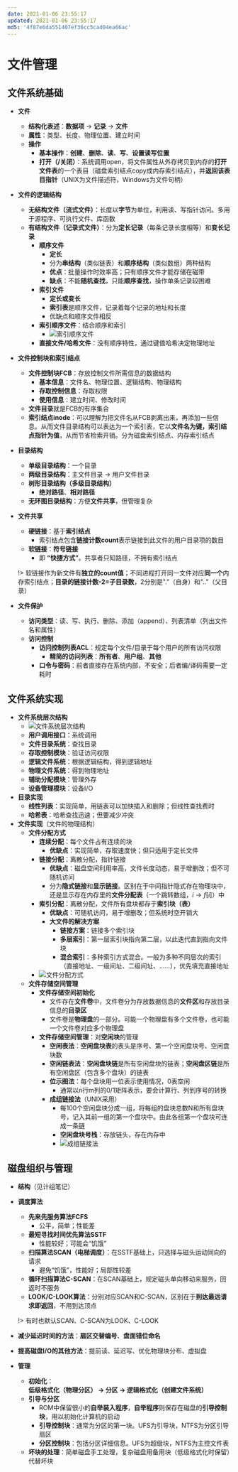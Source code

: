 ```yaml
---
date: 2021-01-06 23:55:17
updated: 2021-01-06 23:55:17
md5: '4f87e6da551407ef36cc5cad04ea66ac'
---
```


# 文件管理

## 文件系统基础

- **文件**
    - **结构化表述**：**数据项** → **记录** → **文件**
    - **属性**：类型、长度、物理位置、建立时间
    - **操作**
        - **基本操作**：**创建**、**删除**、**读**、**写**、**设置读写位置**
        - **打开（/关闭）**：系统调用open，将文件属性从外存拷贝到内存的**打开文件表**的一个表目（磁盘索引结点copy成内存索引结点），并**返回该表目指针**（UNIX为文件描述符，Windows为文件句柄）
- **文件的逻辑结构**
    - **无结构文件（流式文件）**：长度以**字节**为单位，利用读、写指针访问。多用于源程序、可执行文件、库函数
    - **有结构文件（记录式文件）**：分为**定长记录**（每条记录长度相等）和**变长记录**
        - **顺序文件**
            - **定长**
            - 分为**串结构**（类似链表）和**顺序结构**（类似数组）两种结构
            - **优点**：批量操作时效率高；只有顺序文件才能存储在磁带
            - **缺点**：不能**随机查找**，只能**顺序查找**，操作单条记录较困难
        - **索引文件**
            - **定长或变长**
            - **索引表**是顺序文件，记录着每个记录的地址和长度
            - 优缺点和顺序文件相反
        - **索引顺序文件**：结合顺序和索引
            - ![索引顺序文件](pics/41.png)
        - **直接文件/哈希文件**：没有顺序特性，通过键值哈希决定物理地址
- **文件控制块和索引结点**
    - **文件控制块FCB**：存放控制文件所需信息的数据结构
        - **基本信息**：文件名、物理位置、逻辑结构、物理结构
        - **存取控制信息**：存取权限
        - **使用信息**：建立时间、修改时间
    - **文件目录**就是FCB的有序集合
    - **索引结点inode**：可以理解为把文件名从FCB剥离出来，再添加一些信息。从而文件目录结构可以表达为一个索引表，它以**文件名为键，索引结点指针为值**，从而节省检索开销。分为磁盘索引结点、内存索引结点
- **目录结构**
    - **单级目录结构**：一个目录
    - **两级目录结构**：主文件目录 → 用户文件目录
    - **树形目录结构（多级目录结构）**
        - **绝对路径**、**相对路径**
    - **无环图目录结构**：方便**文件共享**，但管理复杂
- **文件共享**
    - **硬链接**：基于**索引结点**
        - 索引结点包含**链接计数count**表示链接到此文件的用户目录项的数目
    - **软链接**：**符号链接**
        - 即 **“快捷方式”**。共享者只知路径，不拥有索引结点
    
    !> 软链接作为新文件有**独立的count值**；不同进程打开同一文件对应**同一个**内存索引结点；**目录的链接计数-2=子目录数**，2分别是"."（自身）和".."（父目录）

- **文件保护**
    - **访问类型**：读、写、执行、删除、添加（append）、列表清单（列出文件名和属性）
    - **访问控制**
        - **访问控制列表ACL**：规定每个文件/目录于每个用户的所有访问权限
            - **精简的访问列表**：**所有者**、**用户组**、**其他**
        - **口令与密码**：前者直接存在系统内部，不安全；后者编/译码需要一定耗时

## 文件系统实现

- **文件系统层次结构**
    - ![文件系统层次结构](pics/42.png)
    - **用户调用接口**：系统调用
    - **文件目录系统**：查找目录
    - **存取控制模块**：验证访问权限
    - **逻辑文件系统**：根据逻辑结构，得到逻辑地址
    - **物理文件系统**：得到物理地址
    - **辅助分配模块**：管理外存
    - **设备管理模块**：设备I/O
- **目录实现**
    - **线性列表**：实现简单，用链表可以加快插入和删除；但线性查找费时
    - **哈希表**：哈希查找迅速；但要减少冲突
- **文件实现**（文件的物理结构）
    - **文件分配方式**
        - **连续分配**：每个文件占有连续的块
            - **优缺点**：实现简单，存取速度快；但只适用于定长文件
        - **链接分配**：离散分配，指针链接
            - **优缺点**：磁盘空间利用率高，文件长度动态，易于增删改；但不可随机访问
            - 分为**隐式链接**和**显示链接**。区别在于中间指针隐式存在物理块中，还是显示存在内存里的**文件分配表**（一个跳转数组，$i\rightarrow f[i]$）中
        - **索引分配**：离散分配，文件所有盘块都存于**索引块（表）**
            - **优缺点**：可随机访问，易于增删改；但系统时空开销大
            - **大文件的解决方案**
                - **链接方案**：链接多个索引块
                - **多层索引**：第一层索引块指向第二层，以此迭代直到指向文件块
                - **混合索引**：多种索引方式混合。一般为多种不同层次的索引（直接地址、一级间址、二级间址、……），优先填充直接地址
        - ![文件分配方式](pics/43.png)
    - **文件存储空间管理**
        - **文件存储空间初始化**
            - 文件存在**文件卷**中，文件卷分为存放数据信息的**文件区**和存放目录信息的**目录区**
            - 文件卷是**物理盘**的一部分。可能一个物理盘有多个文件卷，也可能一个文件卷对应多个物理盘
        - **文件存储空间管理**：对**空闲块**的管理
            - **空闲表法**：**空闲盘块表**的表头是序号、第一个空闲盘块号、空闲盘块数
            - **空闲链表法**：**空闲盘块链**是所有空闲盘块的链表；**空闲盘区链**是所有空闲盘区（包含多个盘块）的链表
            - **位示图法**：每个盘块用一位表示使用情况，0表空闲
                - 通常以n行m列的0/1矩阵表示，要会计算行、列到序号的转换
            - **成组链接法**（UNIX采用）
                - 每100个空闲盘块分成一组，将每组的盘块总数N和所有盘块号，记入其前一组的第一个盘块中。由此各组第一个盘块可连成一条链
                - **空闲盘块号栈**：存放链头，存在内存中
                - ![成组链接法](pics/44.png)

## 磁盘组织与管理

- **结构**（见计组笔记）
- **调度算法**
    - **先来先服务算法FCFS**
        - 公平，简单；性能差
    - **最短寻找时间优先算法SSTF**
        - 性能较好；可能会“饥饿”
    - **扫描算法SCAN（电梯调度）**：在SSTF基础上，只选择与磁头运动同向的请求
        - 避免“饥饿”，性能好；局部性较差
    - **循环扫描算法C-SCAN**：在SCAN基础上，规定磁头单向移动来服务，回返时不服务
    - **LOOK/C-LOOK算法**：分别对应SCAN和C-SCAN，区别在于**到达最远请求即返回**，不用到达顶点
    
    !> 有时也默认SCAN、C-SCAN为LOOK、C-LOOK

- **减少延迟时间的方法**：**扇区交替编号**、**盘面错位命名**
- **提高磁盘I/O的其他方法**：提前读、延迟写、优化物理块分布、虚拟盘
- **管理**
    - **初始化**：**低级格式化（物理分区） → 分区 → 逻辑格式化（创建文件系统）**
    - **引导与分区**
        - ROM中保留很小的**自举装入程序**，**自举程序**则保存在磁盘的**引导控制块**，用以初始化计算机的启动
        - **引导控制块**：通常为分区的第一块。UFS为引导块，NTFS为分区引导扇区
        - **分区控制块**：包括分区详细信息。UFS为超级块，NTFS为主控文件表
    - **坏块的处理**：简单磁盘手工处理，复杂磁盘用备用块（低级格式化时保留）代替坏块

